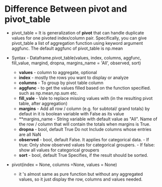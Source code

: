 # Difference Between pivot and pivot_table

- pivot_table = It is generalization of **pivot** that can handle duplicate values for one pivoted index/column pair. Specifically, you can give pivot_table a list of aggregation function using keyword argument aggfunc. The default aggfunc of pivot_table is np.mean
- Syntax - Dataframe.pivot_table(values, index, columns, aggfunc, fill_value, margind, dropna, margins_name = 'All', observed, sort)
   - **values** - column to aggregate, optional
   - **index** - mostly the rows you want to display or analyze
   - **columns** - To group by pivot table column 
   - **aggfunc** - to get the values filled based on the function specified. such as np.mean,np.sum etc.
   - **fill_vale** - Vale to replace missing values with (in the resulting pivot table, after aggregation)
   - **margins** - Add all row / column (e.g. for subtotal/ grand totals) by defaut in it is boolean variable with False as its value
   - **margins_name - String variable with default value as "All". Name of the row / column that will contain the totals when margins is True.
   - **dropna** - bool, default True Do not Include columns whose entries are all NaN
   - **observed** - bool, default False. It applies for categorical data. 
                   - If true: Only show observed values for categorical groupers. 
                   - If false: show all values for categorical groupers
    - **sort** - bool, default True Specifies, if the result should be sorted.
   
 - pivot(index = None, columns =None, values = None)
   - it 's almost same as pure function but without any aggregated values, so it just display the row, columns and values needed. 

